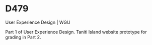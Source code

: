 # D479
User Experience Design | WGU


Part 1 of User Experience Design. Taniti Island website prototype for grading in Part 2.
